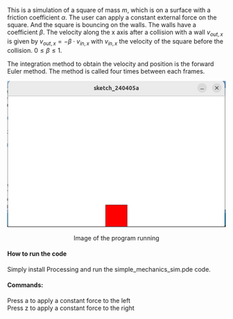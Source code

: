 This is a simulation of a square of mass $m$, which is on a surface with a friction coefficient $\alpha$. The user can apply a constant external force on the square. And the square is bouncing on the walls. The walls have a coefficient $\beta$. The velocity along the x axis after a collision with a wall  $v_{out,x}$ is given by $v_{out,x}=-\beta \cdot v_{in,x}$ with $v_{in,x}$ the velocity of the square before the collision. $0 \leqslant \beta \leqslant 1$.


The integration method to obtain the velocity and position is the forward Euler method. The method is called four times between each frames.


![IMAGE!](pictures/screenshot.png)
<p align="center">
Image of the program running
</p>

#### How to run the code
 Simply install Processing and run the simple_mechanics_sim.pde code.  

#### Commands:  
Press a to apply a constant force to the left  
Press z to apply a constant force to the right  



